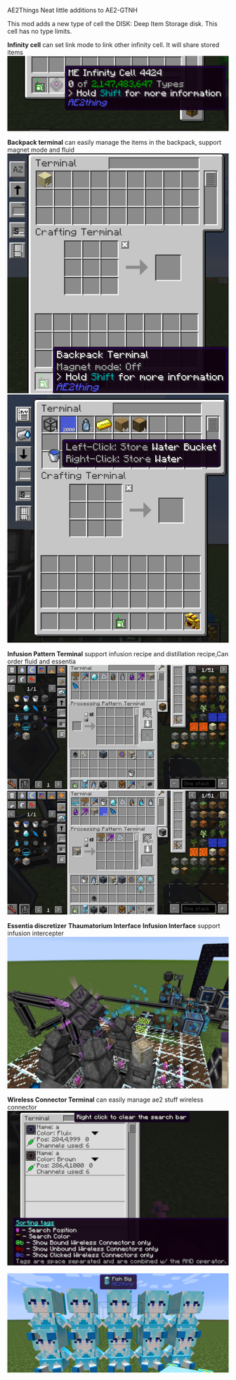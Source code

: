 AE2Things
Neat little additions to AE2-GTNH

This mod adds a new type of cell the DISK: Deep Item Storage disk. This cell has no type limits.

**Infinity cell** can set link mode to link other infinity cell. It will share stored items
![infinity_cell.png](blob/infinity_cell.png)

**Backpack terminal** can easily manage the items in the backpack, support magnet mode and fluid
![backpack_terminal.png](blob/backpack_terminal.png)
![backpack_terminal_2.png](blob/backpack_terminal_2.png)

**Infusion Pattern Terminal** support infusion recipe and distillation recipe,Can order fluid and essentia
![infusion_pattern_terminal.gif](blob/infusion_pattern_terminal.gif)
![infusion_pattern_terminal_2.gif](blob/infusion_pattern_terminal_2.gif)

**Essentia discretizer**
**Thaumatorium Interface**
**Infusion Interface** support infusion intercepter
![infusion_interface_2.png](blob/infusion_interface_2.png)

**Wireless Connector Terminal** can easily manage ae2 stuff wireless connector
![wireless_connector.png](blob/wireless_connector.png)

![fishbig.png](blob/fishbig.png)
